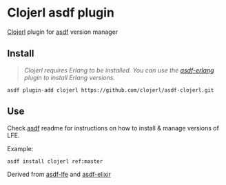 # Clojerl asdf plugin

[Clojerl](https://github.com/clojerl/clojerl) plugin for [asdf](https://github.com/asdf-vm/asdf) version manager

## Install

> *Clojerl requires Erlang to be installed. You can use the [asdf-erlang](https://github.com/asdf-vm/asdf-erlang) plugin to install Erlang versions.*

```
asdf plugin-add clojerl https://github.com/clojerl/asdf-clojerl.git
```

## Use

Check [asdf](https://github.com/asdf-vm/asdf) readme for instructions on how to install & manage versions of LFE.

Example:
```
asdf install clojerl ref:master
```


Derived from [asdf-lfe](https://github.com/asdf-community/asdf-lfe) and [asdf-elixir](https://github.com/asdf-vm/asdf-elixir)
